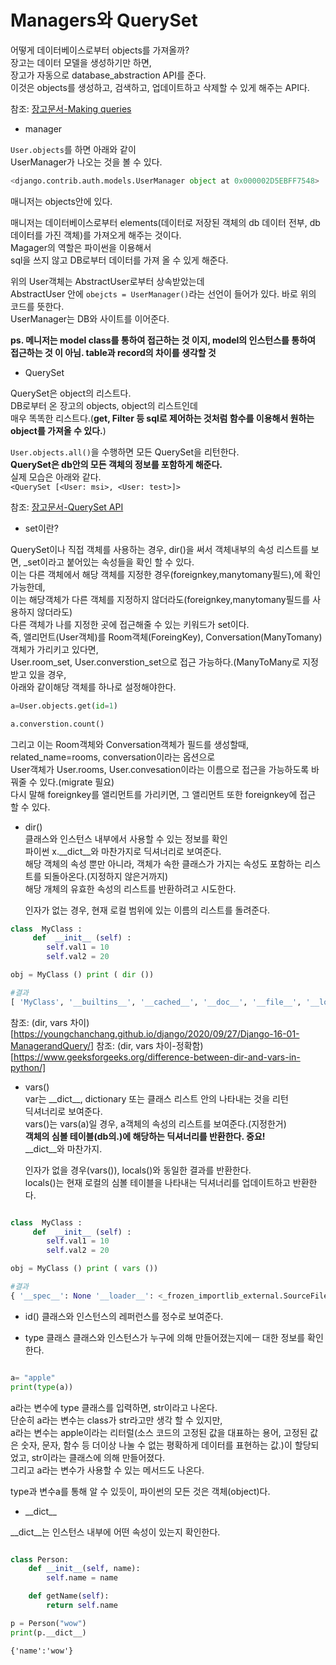 # Managers와 QuerySet

어떻게 데이터베이스로부터 objects를 가져올까?  
장고는 데이터 모델을 생성하기만 하면,  
장고가 자동으로 database_abstraction API를 준다.  
이것은 objects를 생성하고, 검색하고, 업데이트하고 삭제할 수 있게 해주는 API다.

참조: [장고문서-Making queries](https://docs.djangoproject.com/en/3.2/topics/db/queries/)

- manager

`User.objects`를 하면 아래와 같이  
UserManager가 나오는 것을 볼 수 있다.

```python
<django.contrib.auth.models.UserManager object at 0x000002D5EBFF7548>
```

매니저는 objects안에 있다.

매니저는 데이터베이스로부터 elements(데이터로 저장된 객체의 db 데이터 전부, db데이터를 가진 객체)를 가져오게 해주는 것이다.  
Magager의 역할은 파이썬을 이용해서  
sql을 쓰지 않고 DB로부터 데이터를 가져 올 수 있게 해준다.

위의 User객체는 AbstractUser로부터 상속받았는데  
AbstractUser 안에 `obejcts = UserManager()`라는 선언이 들어가 있다. 바로 위의 코드를 뜻한다.  
UserManager는 DB와 사이트를 이어준다.

**ps. 메니저는 model class를 통하여 접근하는 것 이지, model의 인스턴스를 통하여 접근하는 것 이 아님. table과 record의 차이를 생각할 것**

- QuerySet

QuerySet은 object의 리스트다.  
DB로부터 온 장고의 objects, object의 리스트인데  
매우 똑똑한 리스트다.(**get, Filter 등 sql로 제어하는 것처럼 함수를 이용해서 원하는 object를 가져올 수 있다.**)

`User.objects.all()`을 수행하면 모든 QuerySet을 리턴한다.  
**QuerySet은 db안의 모든 객체의 정보를 포함하게 해준다.**  
실제 모습은 아래와 같다.  
`<QuerySet [<User: msi>, <User: test>]>`

참조: [장고문서-QuerySet API](https://docs.djangoproject.com/en/3.2/ref/models/querysets/)

- set이란?

QuerySet이나 직접 객체를 사용하는 경우, dir()을 써서 객체내부의 속성 리스트를 보면, \_set이라고 붙어있는 속성들을 확인 할 수 있다.  
이는 다른 객체에서 해당 객체를 지정한 경우(foreignkey,manytomany필드),에 확인 가능한데,  
이는 해당객체가 다른 객체를 지정하지 않더라도(foreignkey,manytomany필드를 사용하지 않더라도)  
다른 객체가 나를 지정한 곳에 접근해줄 수 있는 키워드가 set이다.  
즉, 앨리먼트(User객체)를 Room객체(ForeingKey), Conversation(ManyTomany)객체가 가리키고 있다면,  
User.room_set, User.converstion_set으로 접근 가능하다.(ManyToMany로 지정받고 있을 경우,  
아래와 같이해당 객체를 하나로 설정해야한다.

```python
a=User.objects.get(id=1)

a.converstion.count()

```

그리고 이는 Room객체와 Conversation객체가 필드를 생성할때, related_name=rooms, conversation이라는 옵션으로  
User객체가 User.rooms, User.convesation이라는 이름으로 접근을 가능하도록 바꿔줄 수 있다.(migrate 필요)  
다시 말해 foreignkey를 앨리먼트를 가리키면, 그 앨리먼트 또한 foreignkey에 접근 할 수 있다.

- dir()  
  클래스와 인스턴스 내부에서 사용할 수 있는 정보를 확인  
  파이썬 x.\_\_dict\_\_와 마찬가지로 딕셔너리로 보여준다.  
  해당 객체의 속성 뿐만 아니라, 객체가 속한 클래스가 가지는 속성도 포함하는 리스트를 되돌아온다.(지정하지 않은거까지)  
  해당 개체의 유효한 속성의 리스트를 반환하려고 시도한다.

  인자가 없는 경우, 현재 로컬 범위에 있는 이름의 리스트를 돌려준다.

```python
class  MyClass :
     def  __init__ (self) :
        self.val1 = 10
        self.val2 = 20

obj = MyClass () print ( dir ())

#결과
[ 'MyClass', '__builtins__', '__cached__', '__doc__', '__file__', '__loader__', '__name__', '__package__', '__spec__', 'obj']

```

참조: (dir, vars 차이)[https://youngchanchang.github.io/django/2020/09/27/Django-16-01-ManagerandQuery/]
참조: (dir, vars 차이-정확함)[https://www.geeksforgeeks.org/difference-between-dir-and-vars-in-python/]

- vars()  
  var는 \_\_dict\_\_, dictionary 또는 클래스 리스트 안의 나타내는 것을 리턴  
  딕셔너리로 보여준다.  
  vars()는 vars(a)일 경우, a객체의 속성의 리스트를 보여준다.(지정한거)  
  **객체의 심볼 테이블(db의.)에 해당하는 딕셔너리를 반환한다. 중요!**  
  \_\_dict\_\_와 마찬가지.

  인자가 없을 경우(vars()), locals()와 동일한 결과를 반환한다.  
  locals()는 현재 로컬의 심볼 테이블을 나타내는 딕셔너리를 업데이트하고 반환한다.

```python

class  MyClass :
     def  __init__ (self) :
        self.val1 = 10
        self.val2 = 20

obj = MyClass () print ( vars ())

#결과
{ '__spec__': None '__loader__': <_frozen_importlib_external.SourceFileLoader object at 0x00000289CD407940> '__file__': '/path/to/somewhere.py', '__cached__': None '__builtins__'<module 'builtins' (built-in)> '__name__': '__main__', 'obj': <__ main __. MyClass object at 0x00000289CD4698D0> 'MyClass': <class '__main __. MyClass'> '__doc__': None '__package__' : None}

```

- id()
  클래스와 인스턴스의 레퍼런스를 정수로 보여준다.

- type 클래스
  클래스와 인스턴스가 누구에 의해 만들어졌는지에ㅡ 대한 정보를 확인한다.

```python

a= "apple"
print(type(a))

```

a라는 변수에 type 클래스를 입력하면, str이라고 나온다.  
단순히 a라는 변수는 class가 str라고만 생각 할 수 있지만,  
a라는 변수는 apple이라는 리터럴(소스 코드의 고정된 값을 대표하는 용어, 고정된 값은 숫자, 문자, 함수 등 더이상 나눌 수 없는 평확하게 데이터를 표현하는 값.)이 할당되었고, str이라는 클래스에 의해 만들어졌다.  
그리고 a라는 변수가 사용할 수 있는 메서드도 나온다.

type과 변수a를 통해 알 수 있듯이, 파이썬의 모든 것은 객체(object)다.

- \_\_dict\_\_

\_\_dict\_\_는 인스턴스 내부에 어떤 속성이 있는지 확인한다.

```python

class Person:
    def __init__(self, name):
        self.name = name

    def getName(self):
        return self.name

p = Person("wow")
print(p.__dict__)
```

```
{'name':'wow'}
```
